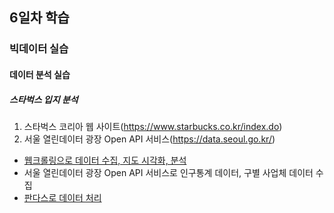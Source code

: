 ## 6일차 학습

### 빅데이터 실습

#### 데이터 분석 실습

##### 스타벅스 입지 분석
1. 스타벅스 코리아 웹 사이트(https://www.starbucks.co.kr/index.do)
2. 서울 열린데이터 광장 Open API 서비스(https://data.seoul.go.kr/)

- [웹크롤링으로 데이터 수집, 지도 시각화, 분석](https://github.com/simwh123/bigdata-analysis-2024/blob/main/day05/da13_%EC%8A%A4%ED%83%80%EB%B2%85%EC%8A%A4%EB%A7%A4%EC%9E%A5_%EC%9E%85%EC%A7%80%EB%B6%84%EC%84%9D.ipynb)
- 서울 열린데이터 광장 Open API 서비스로 인구통계 데이터, 구별 사업체 데이터 수집
- [판다스로 데이터 처리](https://github.com/simwh123/bigdata-analysis-2024/blob/main/day06/da14_%EC%8A%A4%ED%83%80%EB%B2%85%EC%8A%A4%EB%A7%A4%EC%9E%A5_%EC%9E%85%EC%A7%80%EB%B6%84%EC%84%9D.ipynb)


